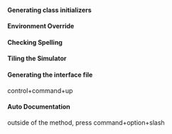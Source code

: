 #### Generating class initializers

#### Environment Override

#### Checking Spelling

#### Tiling the Simulator

#### Generating the interface file
control+command+up

#### Auto Documentation  
outside of the method, press command+option+slash
